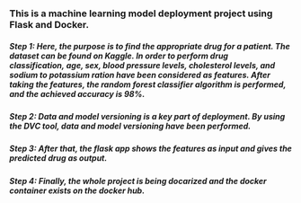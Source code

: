 ### This is a machine learning model deployment project using Flask and Docker. 

##### Step 1: Here, the purpose is to find the appropriate drug for a patient. The dataset can be found on Kaggle. In order to perform drug classification, age, sex, blood pressure levels, cholesterol levels, and sodium to potassium ration have been considered as features. After taking the features, the random forest classifier algorithm is performed, and the achieved accuracy is 98%. 

##### Step 2: Data and model versioning is a key part of deployment. By using the DVC tool, data and model versioning have been performed.

##### Step 3: After that, the flask app shows the features as input and gives the predicted drug as output.

##### Step 4: Finally, the whole project is being docarized and the docker container exists on the docker hub.

